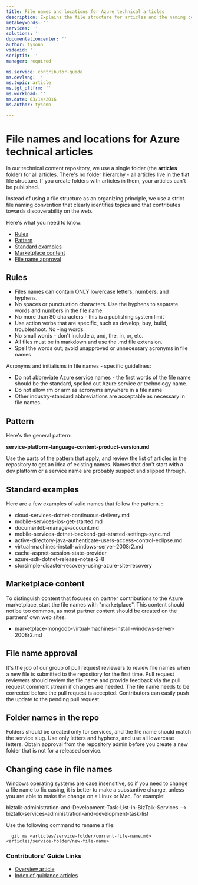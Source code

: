 ```yaml
---
title: File names and locations for Azure technical articles
description: Explains the file structure for articles and the naming conventions you should follow when you create a new article.
metakeywords: ''
services: ''
solutions: ''
documentationcenter: ''
author: tysonn
videoid: ''
scriptid: ''
manager: required

ms.service: contributor-guide
ms.devlang: ''
ms.topic: article
ms.tgt_pltfrm: ''
ms.workload: ''
ms.date: 03/14/2016
ms.author: tysonn

---
```

# File names and locations for Azure technical articles
In our technical content repository, we use a single folder (the **articles** folder) for all articles. There's no folder hierarchy - all articles live in the flat file structure. If you create folders with articles in them, your articles can't be published.

Instead of using a file structure as an organizing principle, we use a strict file naming convention that clearly identifies topics and that contributes towards discoverability on the web.

Here's what you need to know:

* [Rules]
* [Pattern]
* [Standard examples]
* [Marketplace content]
* [File name approval]

## Rules
* Files names can contain ONLY lowercase letters, numbers, and hyphens. 
* No spaces or punctuation characters. Use the hyphens to separate words and numbers in the file name.
* No more than 80 characters - this is a publishing system limit
* Use action verbs that are specific, such as develop, buy, build, troubleshoot. No -ing words.
* No small words - don't include a, and, the, in, or, etc.
* All files must be in markdown and use the .md file extension.
* Spell the words out; avoid unapproved or unnecessary acronyms in file names

Acronyms and initialisms in file names - specific guidelines:

* Do not abbreviate Azure service names - the first words of the file name should be the standard, spelled out Azure service or technology name. 
* Do not allow rm or arm as acronyms anywhere in a file name
* Other industry-standard abbreviations are acceptable as necessary in file names. 

## Pattern
Here's the general pattern:

 **service-platform-language-content-product-version.md**

Use the parts of the pattern that apply, and review the list of articles in the repository to get an idea of existing names. Names that don't start with a dev platform or a service name are probably suspect and slipped through.

## Standard examples
Here are a few examples of valid names that follow the pattern. :

* cloud-services-dotnet-continuous-delivery.md
* mobile-services-ios-get-started.md
* documentdb-manage-account.md
* mobile-services-dotnet-backend-get-started-settings-sync.md
* active-directory-java-authenticate-users-access-control-eclipse.md
* virtual-machines-install-windows-server-2008r2.md
* cache-aspnet-session-state-provider
* azure-sdk-dotnet-release-notes-2-8
* storsimple-disaster-recovery-using-azure-site-recovery

## Marketplace content
To distinguish content that focuses on partner contributions to the Azure marketplace, start the file names with "marketplace". This content should not be too common, as most partner content should be created on the partners' own web sites.

* marketplace-mongodb-virtual-machines-install-windows-server-2008r2.md

## File name approval
It's the job of our group of pull request reviewers to review file names when a new file is submitted to the repository for the first time. Pull request reviewers should review the file name and provide feedback via the pull request comment stream if changes are needed. The file name needs to be corrected before the pull request is accepted. Contributors can easily push the update to the pending pull request.

## Folder names in the repo
Folders should be created only for services, and the file name should match the service slug. Use only letters and hyphens, and use all lowercase letters. Obtain approval from the repository admin before you create a new folder that is not for a released service.

## Changing case in file names
Windows operating systems are case insensitive, so if you need to change a file name to fix casing, it is better to make a substantive change, unless you are able to make the change on a Linux or Mac. For example:

  biztalk-administration-and-Development-Task-List-in-BizTalk-Services --> biztalk-services-administration-and-development-task-list

Use the following command to rename a file:

```
  git mv <articles/service-folder/current-file-name.md> <articles/service-folder/new-file-name>
```

### Contributors' Guide Links
* [Overview article](../README.md)
* [Index of guidance articles](contributor-guide-index.md)

<!--Anchors-->
[Rules]: #rules
[Pattern]: #pattern
[Standard examples]: #standard-examples
[Marketplace content]: #marketplace-content
[File name approval]: #file-name-approval

